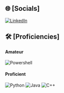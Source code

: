 ## 🌐 [Socials]
[![LinkedIn](https://img.shields.io/badge/LinkedIn-%230077B5.svg?logo=linkedin&logoColor=white)](https://www.linkedin.com/in/sean-mckeen-8238a128b/)

## 🛠 [Proficiencies]
#### Amateur
![Powershell](https://custom-icon-badges.demolab.com/badge/Powershell-0078D6?style=for-the-badge&logo=windows11&logoColor=white)
#### Proficient
![Python](https://img.shields.io/badge/Python-3670A0?style=for-the-badge&logo=python&logoColor=ffdd54)
![Java](https://img.shields.io/badge/Java-%23ED8B00.svg?style=for-the-badge&logo=openjdk&logoColor=white)
![C++](https://img.shields.io/badge/C++-gray.svg?style=for-the-badge&logo=cplusplus&logoColor=white)

